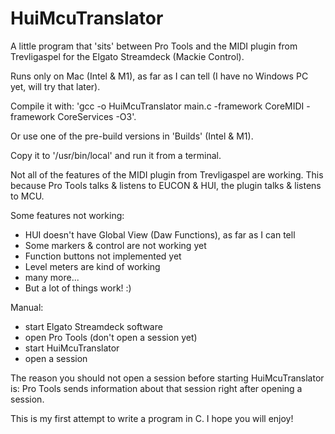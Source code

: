 # HuiMcuTranslator

A little program that 'sits' between Pro Tools and the MIDI plugin from Trevligaspel for the Elgato Streamdeck (Mackie Control).

Runs only on Mac (Intel & M1), as far as I can tell (I have no Windows PC yet, will try that later).

Compile it with: 'gcc -o HuiMcuTranslator main.c -framework CoreMIDI -framework CoreServices -O3'.

Or use one of the pre-build versions in 'Builds' (Intel & M1).

Copy it to '/usr/bin/local' and run it from a terminal.

Not all of the features of the MIDI plugin from Trevligaspel are working.
This because Pro Tools talks & listens to EUCON & HUI, the plugin talks & listens to MCU.

Some features not working:

- HUI doesn't have Global View (Daw Functions), as far as I can tell
- Some markers & control are not working yet
- Function buttons not implemented yet
- Level meters are kind of working
- many more...
- But a lot of things work! :)

Manual:

- start Elgato Streamdeck software
- open Pro Tools (don't open a session yet)
- start HuiMcuTranslator
- open a session

The reason you should not open a session before starting HuiMcuTranslator is: Pro Tools sends information about that session right after opening a session.

This is my first attempt to write a program in C. I hope you will enjoy!
